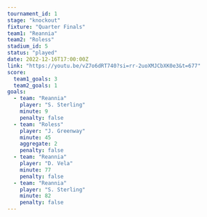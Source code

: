 ```yaml
---
tournament_id: 1
stage: "knockout"
fixture: "Quarter Finals"
team1: "Reannia"
team2: "Roless"
stadium_id: 5
status: "played"
date: 2022-12-16T17:00:00Z
link: "https://youtu.be/vZ7o6dRT740?si=rr-2uoXMJCbXK0e3&t=677"
score:
  team1_goals: 3
  team2_goals: 1
goals:
  - team: "Reannia"
    player: "S. Sterling"
    minute: 9
    penalty: false
  - team: "Roless"
    player: "J. Greenway"
    minute: 45
    aggregate: 2
    penalty: false
  - team: "Reannia"
    player: "D. Vela"
    minute: 77
    penalty: false
  - team: "Reannia"
    player: "S. Sterling"
    minute: 82
    penalty: false
---
```

